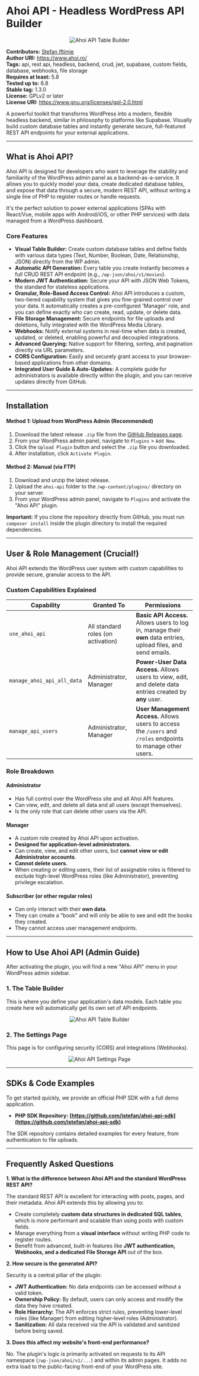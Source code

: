 # Ahoi API - Headless WordPress API Builder

<p align="center">
  <img src="https://raw.githubusercontent.com/istefan/ahoi-api/main/assets/images/screenshot-1.png" alt="Ahoi API Table Builder">
</p>

**Contributors:** [Stefan Iftimie](https://github.com/istefan)  
**Author URI:** https://www.ahoi.ro/  
**Tags:** api, rest api, headless, backend, crud, jwt, supabase, custom fields, database, webhooks, file storage  
**Requires at least:** 5.8  
**Tested up to:** 6.8  
**Stable tag:** 1.3.0  
**License:** GPLv2 or later  
**License URI:** https://www.gnu.org/licenses/gpl-2.0.html

A powerful toolkit that transforms WordPress into a modern, flexible headless backend, similar in philosophy to platforms like Supabase. Visually build custom database tables and instantly generate secure, full-featured REST API endpoints for your external applications.

---

## What is Ahoi API?

Ahoi API is designed for developers who want to leverage the stability and familiarity of the WordPress admin panel as a backend-as-a-service. It allows you to quickly model your data, create dedicated database tables, and expose that data through a secure, modern REST API, without writing a single line of PHP to register routes or handle requests.

It's the perfect solution to power external applications (SPAs with React/Vue, mobile apps with Android/iOS, or other PHP services) with data managed from a WordPress dashboard.

### Core Features

-   **Visual Table Builder:** Create custom database tables and define fields with various data types (Text, Number, Boolean, Date, Relationship, JSON) directly from the WP admin.
-   **Automatic API Generation:** Every table you create instantly becomes a full CRUD REST API endpoint (e.g., `/wp-json/ahoi/v1/movies`).
-   **Modern JWT Authentication:** Secure your API with JSON Web Tokens, the standard for stateless applications.
-   **Granular, Role-Based Access Control:** Ahoi API introduces a custom, two-tiered capability system that gives you fine-grained control over your data. It automatically creates a pre-configured 'Manager' role, and you can define exactly who can create, read, update, or delete data.
-   **File Storage Management:** Secure endpoints for file uploads and deletions, fully integrated with the WordPress Media Library.
-   **Webhooks:** Notify external systems in real-time when data is created, updated, or deleted, enabling powerful and decoupled integrations.
-   **Advanced Querying:** Native support for filtering, sorting, and pagination directly via URL parameters.
-   **CORS Configuration:** Easily and securely grant access to your browser-based applications from other domains.
-   **Integrated User Guide & Auto-Updates:** A complete guide for administrators is available directly within the plugin, and you can receive updates directly from GitHub.

---

## Installation

#### Method 1: Upload from WordPress Admin (Recommended)

1.  Download the latest release `.zip` file from the [GitHub Releases page](https://github.com/istefan/ahoi-api/releases).
2.  From your WordPress admin panel, navigate to `Plugins` > `Add New`.
3.  Click the `Upload Plugin` button and select the `.zip` file you downloaded.
4.  After installation, click `Activate Plugin`.

#### Method 2: Manual (via FTP)

1.  Download and unzip the latest release.
2.  Upload the `ahoi-api` folder to the `/wp-content/plugins/` directory on your server.
3.  From your WordPress admin panel, navigate to `Plugins` and activate the "Ahoi API" plugin.

**Important:** If you clone the repository directly from GitHub, you must run `composer install` inside the plugin directory to install the required dependencies.

---

## User & Role Management (Crucial!)

Ahoi API extends the WordPress user system with custom capabilities to provide secure, granular access to the API.

### Custom Capabilities Explained

| Capability                 | Granted To                               | Permissions                                                                                                         |
| -------------------------- | ---------------------------------------- | ------------------------------------------------------------------------------------------------------------------- |
| `use_ahoi_api`             | All standard roles (on activation)       | **Basic API Access.** Allows users to log in, manage their **own** data entries, upload files, and send emails.          |
| `manage_ahoi_api_all_data` | Administrator, Manager                   | **Power-User Data Access.** Allows users to view, edit, and delete data entries created by **any** user.                |
| `manage_api_users`         | Administrator, Manager                   | **User Management Access.** Allows users to access the `/users` and `/roles` endpoints to manage other users.         |

### Role Breakdown

#### Administrator
-   Has full control over the WordPress site and all Ahoi API features.
-   Can view, edit, and delete all data and all users (except themselves).
-   Is the only role that can delete other users via the API.

#### Manager
-   A custom role created by Ahoi API upon activation.
-   **Designed for application-level administrators.**
-   Can create, view, and edit other users, but **cannot view or edit Administrator accounts**.
-   **Cannot delete users.**
-   When creating or editing users, their list of assignable roles is filtered to exclude high-level WordPress roles (like Administrator), preventing privilege escalation.

#### Subscriber (or other regular roles)
-   Can only interact with their **own data**.
-   They can create a "book" and will only be able to see and edit the books they created.
-   They cannot access user management endpoints.

---

## How to Use Ahoi API (Admin Guide)

After activating the plugin, you will find a new "Ahoi API" menu in your WordPress admin sidebar.

### 1. The Table Builder
This is where you define your application's data models. Each table you create here will automatically get its own set of API endpoints.

<p align="center">
<img src="https://raw.githubusercontent.com/istefan/ahoi-api/main/assets/images/screenshot-1.png" alt="Ahoi API Table Builder">
</p>

### 2. The Settings Page
This page is for configuring security (CORS) and integrations (Webhooks).

<p align="center">
<img src="https://raw.githubusercontent.com/istefan/ahoi-api/main/assets/images/screenshot-3.png" alt="Ahoi API Settings Page">
</p>

---

## SDKs & Code Examples

To get started quickly, we provide an official PHP SDK with a full demo application.

-   **PHP SDK Repository:** **[https://github.com/istefan/ahoi-api-sdk](https://github.com/istefan/ahoi-api-sdk)**

The SDK repository contains detailed examples for every feature, from authentication to file uploads.

---

## Frequently Asked Questions

**1. What is the difference between Ahoi API and the standard WordPress REST API?**

The standard REST API is excellent for interacting with posts, pages, and their metadata. Ahoi API extends this by allowing you to:
-   Create completely **custom data structures in dedicated SQL tables**, which is more performant and scalable than using posts with custom fields.
-   Manage everything from a **visual interface** without writing PHP code to register routes.
-   Benefit from advanced, built-in features like **JWT authentication, Webhooks, and a dedicated File Storage API** out of the box.

**2. How secure is the generated API?**

Security is a central pillar of the plugin:
-   **JWT Authentication:** No data endpoints can be accessed without a valid token.
-   **Ownership Policy:** By default, users can only access and modify the data they have created.
-   **Role Hierarchy:** The API enforces strict rules, preventing lower-level roles (like Manager) from editing higher-level roles (Administrator).
-   **Sanitization:** All data received via the API is validated and sanitized before being saved.

**3. Does this affect my website's front-end performance?**

No. The plugin's logic is primarily activated on requests to its API namespace (`/wp-json/ahoi/v1/...`) and within its admin pages. It adds no extra load to the public-facing front-end of your WordPress site.